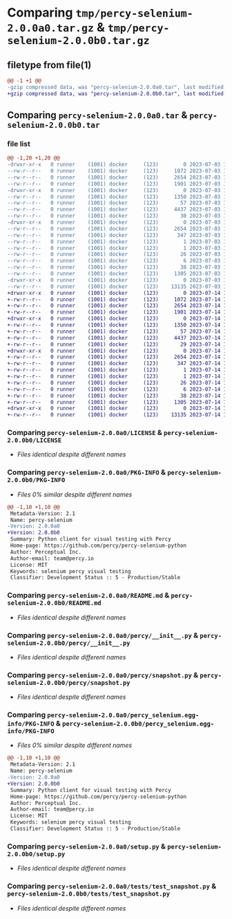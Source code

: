# Comparing `tmp/percy-selenium-2.0.0a0.tar.gz` & `tmp/percy-selenium-2.0.0b0.tar.gz`

## filetype from file(1)

```diff
@@ -1 +1 @@
-gzip compressed data, was "percy-selenium-2.0.0a0.tar", last modified: Mon Jul  3 13:57:04 2023, max compression
+gzip compressed data, was "percy-selenium-2.0.0b0.tar", last modified: Fri Jul 14 14:22:34 2023, max compression
```

## Comparing `percy-selenium-2.0.0a0.tar` & `percy-selenium-2.0.0b0.tar`

### file list

```diff
@@ -1,20 +1,20 @@
-drwxr-xr-x   0 runner    (1001) docker     (123)        0 2023-07-03 13:57:04.629859 percy-selenium-2.0.0a0/
--rw-r--r--   0 runner    (1001) docker     (123)     1072 2023-07-03 13:56:39.000000 percy-selenium-2.0.0a0/LICENSE
--rw-r--r--   0 runner    (1001) docker     (123)     2654 2023-07-03 13:57:04.629859 percy-selenium-2.0.0a0/PKG-INFO
--rw-r--r--   0 runner    (1001) docker     (123)     1901 2023-07-03 13:56:39.000000 percy-selenium-2.0.0a0/README.md
-drwxr-xr-x   0 runner    (1001) docker     (123)        0 2023-07-03 13:57:04.629859 percy-selenium-2.0.0a0/percy/
--rw-r--r--   0 runner    (1001) docker     (123)     1350 2023-07-03 13:56:39.000000 percy-selenium-2.0.0a0/percy/__init__.py
--rw-r--r--   0 runner    (1001) docker     (123)       57 2023-07-03 13:56:39.000000 percy-selenium-2.0.0a0/percy/exception.py
--rw-r--r--   0 runner    (1001) docker     (123)     4437 2023-07-03 13:56:39.000000 percy-selenium-2.0.0a0/percy/snapshot.py
--rw-r--r--   0 runner    (1001) docker     (123)       30 2023-07-03 13:56:39.000000 percy-selenium-2.0.0a0/percy/version.py
-drwxr-xr-x   0 runner    (1001) docker     (123)        0 2023-07-03 13:57:04.629859 percy-selenium-2.0.0a0/percy_selenium.egg-info/
--rw-r--r--   0 runner    (1001) docker     (123)     2654 2023-07-03 13:57:04.000000 percy-selenium-2.0.0a0/percy_selenium.egg-info/PKG-INFO
--rw-r--r--   0 runner    (1001) docker     (123)      347 2023-07-03 13:57:04.000000 percy-selenium-2.0.0a0/percy_selenium.egg-info/SOURCES.txt
--rw-r--r--   0 runner    (1001) docker     (123)        1 2023-07-03 13:57:04.000000 percy-selenium-2.0.0a0/percy_selenium.egg-info/dependency_links.txt
--rw-r--r--   0 runner    (1001) docker     (123)        1 2023-07-03 13:57:04.000000 percy-selenium-2.0.0a0/percy_selenium.egg-info/not-zip-safe
--rw-r--r--   0 runner    (1001) docker     (123)       26 2023-07-03 13:57:04.000000 percy-selenium-2.0.0a0/percy_selenium.egg-info/requires.txt
--rw-r--r--   0 runner    (1001) docker     (123)        6 2023-07-03 13:57:04.000000 percy-selenium-2.0.0a0/percy_selenium.egg-info/top_level.txt
--rw-r--r--   0 runner    (1001) docker     (123)       38 2023-07-03 13:57:04.629859 percy-selenium-2.0.0a0/setup.cfg
--rw-r--r--   0 runner    (1001) docker     (123)     1305 2023-07-03 13:56:39.000000 percy-selenium-2.0.0a0/setup.py
-drwxr-xr-x   0 runner    (1001) docker     (123)        0 2023-07-03 13:57:04.629859 percy-selenium-2.0.0a0/tests/
--rw-r--r--   0 runner    (1001) docker     (123)    13135 2023-07-03 13:56:39.000000 percy-selenium-2.0.0a0/tests/test_snapshot.py
+drwxr-xr-x   0 runner    (1001) docker     (123)        0 2023-07-14 14:22:34.912308 percy-selenium-2.0.0b0/
+-rw-r--r--   0 runner    (1001) docker     (123)     1072 2023-07-14 14:22:07.000000 percy-selenium-2.0.0b0/LICENSE
+-rw-r--r--   0 runner    (1001) docker     (123)     2654 2023-07-14 14:22:34.912308 percy-selenium-2.0.0b0/PKG-INFO
+-rw-r--r--   0 runner    (1001) docker     (123)     1901 2023-07-14 14:22:07.000000 percy-selenium-2.0.0b0/README.md
+drwxr-xr-x   0 runner    (1001) docker     (123)        0 2023-07-14 14:22:34.912308 percy-selenium-2.0.0b0/percy/
+-rw-r--r--   0 runner    (1001) docker     (123)     1350 2023-07-14 14:22:07.000000 percy-selenium-2.0.0b0/percy/__init__.py
+-rw-r--r--   0 runner    (1001) docker     (123)       57 2023-07-14 14:22:07.000000 percy-selenium-2.0.0b0/percy/exception.py
+-rw-r--r--   0 runner    (1001) docker     (123)     4437 2023-07-14 14:22:07.000000 percy-selenium-2.0.0b0/percy/snapshot.py
+-rw-r--r--   0 runner    (1001) docker     (123)       29 2023-07-14 14:22:07.000000 percy-selenium-2.0.0b0/percy/version.py
+drwxr-xr-x   0 runner    (1001) docker     (123)        0 2023-07-14 14:22:34.912308 percy-selenium-2.0.0b0/percy_selenium.egg-info/
+-rw-r--r--   0 runner    (1001) docker     (123)     2654 2023-07-14 14:22:34.000000 percy-selenium-2.0.0b0/percy_selenium.egg-info/PKG-INFO
+-rw-r--r--   0 runner    (1001) docker     (123)      347 2023-07-14 14:22:34.000000 percy-selenium-2.0.0b0/percy_selenium.egg-info/SOURCES.txt
+-rw-r--r--   0 runner    (1001) docker     (123)        1 2023-07-14 14:22:34.000000 percy-selenium-2.0.0b0/percy_selenium.egg-info/dependency_links.txt
+-rw-r--r--   0 runner    (1001) docker     (123)        1 2023-07-14 14:22:34.000000 percy-selenium-2.0.0b0/percy_selenium.egg-info/not-zip-safe
+-rw-r--r--   0 runner    (1001) docker     (123)       26 2023-07-14 14:22:34.000000 percy-selenium-2.0.0b0/percy_selenium.egg-info/requires.txt
+-rw-r--r--   0 runner    (1001) docker     (123)        6 2023-07-14 14:22:34.000000 percy-selenium-2.0.0b0/percy_selenium.egg-info/top_level.txt
+-rw-r--r--   0 runner    (1001) docker     (123)       38 2023-07-14 14:22:34.912308 percy-selenium-2.0.0b0/setup.cfg
+-rw-r--r--   0 runner    (1001) docker     (123)     1305 2023-07-14 14:22:07.000000 percy-selenium-2.0.0b0/setup.py
+drwxr-xr-x   0 runner    (1001) docker     (123)        0 2023-07-14 14:22:34.912308 percy-selenium-2.0.0b0/tests/
+-rw-r--r--   0 runner    (1001) docker     (123)    13135 2023-07-14 14:22:07.000000 percy-selenium-2.0.0b0/tests/test_snapshot.py
```

### Comparing `percy-selenium-2.0.0a0/LICENSE` & `percy-selenium-2.0.0b0/LICENSE`

 * *Files identical despite different names*

### Comparing `percy-selenium-2.0.0a0/PKG-INFO` & `percy-selenium-2.0.0b0/PKG-INFO`

 * *Files 0% similar despite different names*

```diff
@@ -1,10 +1,10 @@
 Metadata-Version: 2.1
 Name: percy-selenium
-Version: 2.0.0a0
+Version: 2.0.0b0
 Summary: Python client for visual testing with Percy
 Home-page: https://github.com/percy/percy-selenium-python
 Author: Perceptual Inc.
 Author-email: team@percy.io
 License: MIT
 Keywords: selenium percy visual testing
 Classifier: Development Status :: 5 - Production/Stable
```

### Comparing `percy-selenium-2.0.0a0/README.md` & `percy-selenium-2.0.0b0/README.md`

 * *Files identical despite different names*

### Comparing `percy-selenium-2.0.0a0/percy/__init__.py` & `percy-selenium-2.0.0b0/percy/__init__.py`

 * *Files identical despite different names*

### Comparing `percy-selenium-2.0.0a0/percy/snapshot.py` & `percy-selenium-2.0.0b0/percy/snapshot.py`

 * *Files identical despite different names*

### Comparing `percy-selenium-2.0.0a0/percy_selenium.egg-info/PKG-INFO` & `percy-selenium-2.0.0b0/percy_selenium.egg-info/PKG-INFO`

 * *Files 0% similar despite different names*

```diff
@@ -1,10 +1,10 @@
 Metadata-Version: 2.1
 Name: percy-selenium
-Version: 2.0.0a0
+Version: 2.0.0b0
 Summary: Python client for visual testing with Percy
 Home-page: https://github.com/percy/percy-selenium-python
 Author: Perceptual Inc.
 Author-email: team@percy.io
 License: MIT
 Keywords: selenium percy visual testing
 Classifier: Development Status :: 5 - Production/Stable
```

### Comparing `percy-selenium-2.0.0a0/setup.py` & `percy-selenium-2.0.0b0/setup.py`

 * *Files identical despite different names*

### Comparing `percy-selenium-2.0.0a0/tests/test_snapshot.py` & `percy-selenium-2.0.0b0/tests/test_snapshot.py`

 * *Files identical despite different names*

